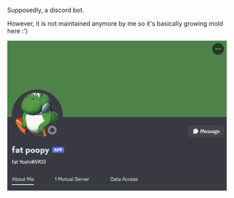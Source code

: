 Supposedly, a discord bot. 

However, it is not maintained anymore by me so it's basically growing mold here :')

![image alt](https://github.com/TingleDinkle/Fat-Yoshi-host-bot/blob/413f635e14bd97cbb886840448ea14bd7c4467c4/Screenshot%202025-09-15%20201533.png)
